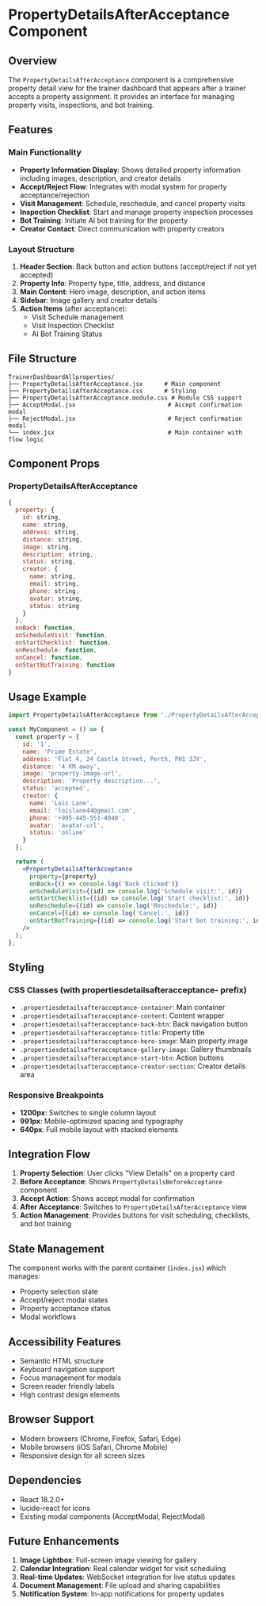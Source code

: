 # PropertyDetailsAfterAcceptance Component

## Overview
The `PropertyDetailsAfterAcceptance` component is a comprehensive property detail view for the trainer dashboard that appears after a trainer accepts a property assignment. It provides an interface for managing property visits, inspections, and bot training.

## Features

### Main Functionality
- **Property Information Display**: Shows detailed property information including images, description, and creator details
- **Accept/Reject Flow**: Integrates with modal system for property acceptance/rejection
- **Visit Management**: Schedule, reschedule, and cancel property visits
- **Inspection Checklist**: Start and manage property inspection processes
- **Bot Training**: Initiate AI bot training for the property
- **Creator Contact**: Direct communication with property creators

### Layout Structure
1. **Header Section**: Back button and action buttons (accept/reject if not yet accepted)
2. **Property Info**: Property type, title, address, and distance
3. **Main Content**: Hero image, description, and action items
4. **Sidebar**: Image gallery and creator details
5. **Action Items** (after acceptance):
   - Visit Schedule management
   - Visit Inspection Checklist
   - AI Bot Training Status

## File Structure

```
TrainerDashboardAllproperties/
├── PropertyDetailsAfterAcceptance.jsx      # Main component
├── PropertyDetailsAfterAcceptance.css      # Styling
├── PropertyDetailsAfterAcceptance.module.css # Module CSS support
├── AcceptModal.jsx                          # Accept confirmation modal
├── RejectModal.jsx                          # Reject confirmation modal
└── index.jsx                                # Main container with flow logic
```

## Component Props

### PropertyDetailsAfterAcceptance
```jsx
{
  property: {
    id: string,
    name: string,
    address: string,
    distance: string,
    image: string,
    description: string,
    status: string,
    creator: {
      name: string,
      email: string,
      phone: string,
      avatar: string,
      status: string
    }
  },
  onBack: function,
  onScheduleVisit: function,
  onStartChecklist: function,
  onReschedule: function,
  onCancel: function,
  onStartBotTraining: function
}
```

## Usage Example

```jsx
import PropertyDetailsAfterAcceptance from './PropertyDetailsAfterAcceptance';

const MyComponent = () => {
  const property = {
    id: '1',
    name: 'Prime Estate',
    address: 'Flat 4, 24 Castle Street, Perth, PH1 3JY',
    distance: '4 KM away',
    image: 'property-image-url',
    description: 'Property description...',
    status: 'accepted',
    creator: {
      name: 'Lois Lane',
      email: 'loislane44@gmail.com',
      phone: '+995-445-551-4048',
      avatar: 'avatar-url',
      status: 'online'
    }
  };

  return (
    <PropertyDetailsAfterAcceptance
      property={property}
      onBack={() => console.log('Back clicked')}
      onScheduleVisit={(id) => console.log('Schedule visit:', id)}
      onStartChecklist={(id) => console.log('Start checklist:', id)}
      onReschedule={(id) => console.log('Reschedule:', id)}
      onCancel={(id) => console.log('Cancel:', id)}
      onStartBotTraining={(id) => console.log('Start bot training:', id)}
    />
  );
};
```

## Styling

### CSS Classes (with propertiesdetailsafteracceptance- prefix)
- `.propertiesdetailsafteracceptance-container`: Main container
- `.propertiesdetailsafteracceptance-content`: Content wrapper
- `.propertiesdetailsafteracceptance-back-btn`: Back navigation button
- `.propertiesdetailsafteracceptance-title`: Property title
- `.propertiesdetailsafteracceptance-hero-image`: Main property image
- `.propertiesdetailsafteracceptance-gallery-image`: Gallery thumbnails
- `.propertiesdetailsafteracceptance-start-btn`: Action buttons
- `.propertiesdetailsafteracceptance-creator-section`: Creator details area

### Responsive Breakpoints
- **1200px**: Switches to single column layout
- **991px**: Mobile-optimized spacing and typography
- **640px**: Full mobile layout with stacked elements

## Integration Flow

1. **Property Selection**: User clicks "View Details" on a property card
2. **Before Acceptance**: Shows `PropertyDetailsBeforeAcceptance` component
3. **Accept Action**: Shows accept modal for confirmation
4. **After Acceptance**: Switches to `PropertyDetailsAfterAcceptance` view
5. **Action Management**: Provides buttons for visit scheduling, checklists, and bot training

## State Management

The component works with the parent container (`index.jsx`) which manages:
- Property selection state
- Accept/reject modal states
- Property acceptance status
- Modal workflows

## Accessibility Features

- Semantic HTML structure
- Keyboard navigation support
- Focus management for modals
- Screen reader friendly labels
- High contrast design elements

## Browser Support

- Modern browsers (Chrome, Firefox, Safari, Edge)
- Mobile browsers (iOS Safari, Chrome Mobile)
- Responsive design for all screen sizes

## Dependencies

- React 18.2.0+
- lucide-react for icons
- Existing modal components (AcceptModal, RejectModal)

## Future Enhancements

1. **Image Lightbox**: Full-screen image viewing for gallery
2. **Calendar Integration**: Real calendar widget for visit scheduling
3. **Real-time Updates**: WebSocket integration for live status updates
4. **Document Management**: File upload and sharing capabilities
5. **Notification System**: In-app notifications for property updates
